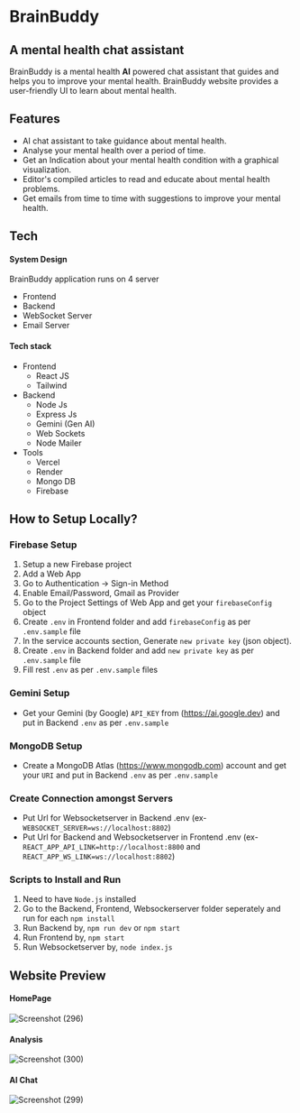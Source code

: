 # BrainBuddy
## A mental health chat assistant

BrainBuddy is a mental health **AI** powered chat assistant that guides and helps you to improve your mental health.
BrainBuddy website provides a user-friendly UI to learn about mental health.

## Features

- AI chat assistant to take guidance about mental health.
- Analyse your mental health over a period of time.
- Get an Indication about your mental health condition with a graphical visualization.
- Editor's compiled articles to read and educate about mental health problems.
- Get emails from time to time with suggestions to improve your mental health.



## Tech

#### System Design
BrainBuddy application runs on 4 server
- Frontend
- Backend
- WebSocket Server
- Email Server


#### Tech stack
- Frontend
  - React JS
  - Tailwind
- Backend
  - Node Js
  - Express Js
  - Gemini (Gen AI)
  - Web Sockets
  - Node Mailer
- Tools
  - Vercel
  - Render
  - Mongo DB
  - Firebase
 
## How to Setup Locally?
### Firebase Setup
  1. Setup a new Firebase project
  2. Add a Web App
  3. Go to Authentication -> Sign-in Method
  4. Enable Email/Password, Gmail as Provider
  5. Go to the Project Settings of Web App and get your ```firebaseConfig``` object
  6. Create ```.env``` in Frontend folder and add ```firebaseConfig``` as per ```.env.sample``` file
  7. In the service accounts section, Generate ```new private key``` (json object).
  6. Create ```.env``` in Backend folder and add ```new private key``` as per ```.env.sample``` file
  8. Fill rest ```.env``` as per ```.env.sample``` files
### Gemini Setup
  - Get your Gemini (by Google) ```API_KEY``` from (https://ai.google.dev) and put in Backend ```.env``` as per ```.env.sample```
### MongoDB Setup
  - Create a MongoDB Atlas (https://www.mongodb.com) account and get your ```URI``` and put in Backend ```.env``` as per ```.env.sample```
### Create Connection amongst Servers
  - Put Url for Websocketserver in Backend .env (ex- ```WEBSOCKET_SERVER=ws://localhost:8802```)
  - Put Url for Backend and Websocketserver in Frontend .env (ex- ```REACT_APP_API_LINK=http://localhost:8800``` and ```REACT_APP_WS_LINK=ws://localhost:8802```)
### Scripts to Install and Run
  1. Need to have ```Node.js``` installed
  2. Go to the Backend, Frontend, Websockerserver folder seperately and run for each ```npm install```
  3. Run Backend by, ```npm run dev``` or ```npm start```
  4. Run Frontend by, ```npm start```
  5. Run Websocketserver by, ```node index.js```
  
    
## Website Preview

#### HomePage 
![Screenshot (296)](https://github.com/aasthakourav20/BrainBuddy/assets/148269962/86672a12-eff7-47e0-a2cf-91af9f83c625)

#### Analysis
![Screenshot (300)](https://github.com/aasthakourav20/BrainBuddy/assets/148269962/2f63e6ea-3bf7-4976-a104-c1cc470e4372)

#### AI Chat
![Screenshot (299)](https://github.com/aasthakourav20/BrainBuddy/assets/148269962/60254632-1a2e-4842-b933-e3214b3db629)



